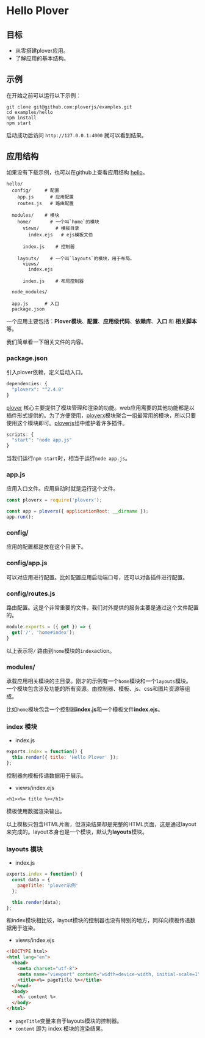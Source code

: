 # Hello Plover


## 目标

- 从零搭建plover应用。
- 了解应用的基本结构。


## 示例

在开始之前可以运行以下示例：

```shell
git clone git@github.com:ploverjs/examples.git
cd examples/hello
npm install
npm start
```

启动成功后访问 `http://127.0.0.1:4000` 就可以看到结果。  


## 应用结构

如果没有下载示例，也可以在github上查看应用结构 [hello](https://github.com/ploverjs/examples/tree/master/hello)。 


```
hello/
  config/     # 配置
    app.js      # 应用配置
    routes.js   # 路由配置

  modules/    # 模块
    home/       # 一个叫`home`的模块
      views/      # 模板目录
        index.ejs   # ejs模板文伯

      index.js    # 控制器

    layouts/    # 一个叫`layouts`的模块，用于布局。
      views/
        index.ejs

      index.js    # 布局控制器

  node_modules/

  app.js      # 入口
  package.json
```

一个应用主要包括：**Plover模块**、**配置**、**应用级代码**、**依赖库**、**入口** 和 **相关脚本** 等。  

我们简单看一下相关文件的内容。


### package.json

引入plover依赖，定义启动入口。

```js
dependencies: {
  "ploverx": "^2.4.0"
}
```

[plover](https://github.com/ploverjs/plover) 核心主要提供了模块管理和渲染的功能。web应用需要的其他功能都是以插件形式提供的。为了方便使用，[ploverx](https://github.com/ploverjs/ploverx)模块聚合一组最常用的模块，所以只要使用这个模块即可。[ploverjs](https://github.com/ploverjs)组中维护着许多插件。


```js
scripts: {
  "start": "node app.js"
}
```

当我们运行`npm start`时，相当于运行`node app.js`。


### app.js

应用入口文件。应用启动时就是运行这个文件。

```js
const ploverx = require('ploverx');

const app = ploverx({ applicationRoot: __dirname });
app.run();
```


### config/

应用的配置都是放在这个目录下。


### config/app.js

可以对应用进行配置。比如配置应用启动端口号，还可以对各插件进行配置。


### config/routes.js

路由配置。这是个非常重要的文件，我们对外提供的服务主要是通过这个文件配置的。

```js
module.exports = ({ get }) => {
  get('/', 'home#index');
}
```

以上表示将`/` 路由到`home`模块的`index`action。


### modules/

承载应用相关模块的主目录。刚才的示例有一个`home`模块和一个`layouts`模块。  
一个模块包含涉及功能的所有资源。由控制器、模板、js、css和图片资源等组成。  

比如`home`模块包含一个控制器**index.js**和一个模板文件**index.ejs**。


### index 模块

- index.js

```js
exports.index = function() {
  this.render({ title: 'Hello Plover' });
};
```

控制器向模板传递数据用于展示。


- views/index.ejs

```ejs
<h1><%= title %></h1>
```

模板使用数据渲染输出。

以上模板只包含HTML片断，但渲染结果却是完整的HTML页面，这是通过layout来完成的。layout本身也是一个模块，默认为**layouts**模块。


### layouts 模块


- index.js

```js
exports.index = function() {
  const data = {
    pageTitle: 'plover示例'
  };

  this.render(data);
};
```

和index模块相比较，layout模块的控制器也没有特别的地方，同样向模板传递数据用于渲染。


- views/index.ejs


```html
<!DOCTYPE html>
<html lang="en">
  <head>
    <meta charset="utf-8">
    <meta name="viewport" content="width=device-width, initial-scale=1">
    <title><%= pageTitle %></title>
  </head>
  <body>
    <%- content %>
  </body>
</html>
```

- `pageTitle`变量来自于layouts模块的控制器。
- `content` 即为 index 模块的渲染结果。


